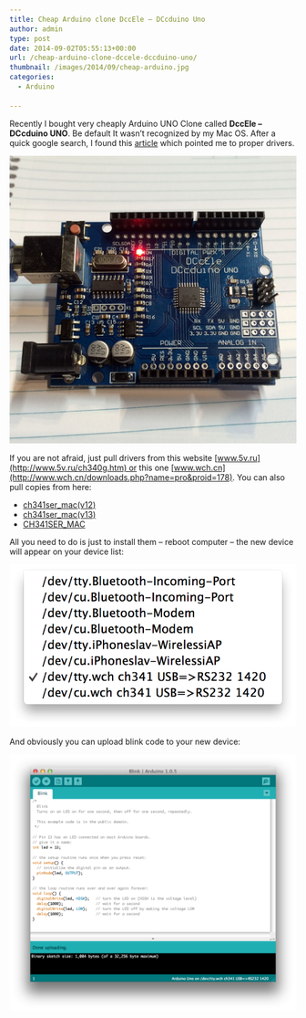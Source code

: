 ```yaml
---
title: Cheap Arduino clone DccEle – DCcduino Uno
author: admin
type: post
date: 2014-09-02T05:55:13+00:00
url: /cheap-arduino-clone-dccele-dccduino-uno/
thumbnail: /images/2014/09/cheap-arduino.jpg
categories:
  - Arduino

---
```

Recently I bought very cheaply Arduino UNO Clone called **DccEle &#8211; DCcduino UNO**. Be default It wasn&#8217;t recognized by my Mac OS. After a quick google search, I found this [article](http://forum.arduino.cc/index.php?topic=261375.0) which pointed me to proper drivers.

<!--more-->

![cheap-arduino](/images/2014/09/cheap-arduino.jpg)

If you are not afraid, just pull drivers from this website [www.5v.ru](http://www.5v.ru/ch340g.htm) or this one [www.wch.cn](http://www.wch.cn/downloads.php?name=pro&proid=178). You can also pull copies from here:

  * [ch341ser_mac(v12)][1] 
  * [ch341ser_mac(v13)][2]
  * [CH341SER_MAC][3]

All you need to do is just to install them &#8211; reboot computer &#8211; the new device will appear on your device list:

![](/images/2014/09/arduino-device.png)

And obviously you can upload blink code to your new device:

![](/images/2014/09/blink.png)

 [1]: /images/2014/09/ch341ser_macv12.zip
 [2]: /images/2014/09/ch341ser_macv13.zip
 [3]: /images/2014/09/CH341SER_MAC.zip